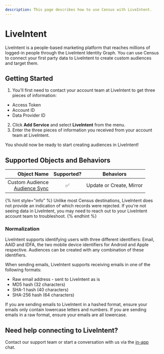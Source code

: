 ```yaml
---
description: This page describes how to use Census with LiveIntent.
---
```


# LiveIntent

LiveIntent is a people-based marketing platform that reaches millions of logged-in people through the LiveIntent Identity Graph. You can use Census to connect your first party data to LiveIntent to create custom audiences and target them.

## Getting Started

1. You'll first need to contact your account team at LiveIntent to get three pieces of information:
  - Access Token
  - Account ID
  - Data Provider ID
2. Click **Add Service** and select **LiveIntent** from the menu.
3. Enter the three pieces of information you received from your account team at LiveIntent.

You should now be ready to start creating audiences in LiveIntent!

## Supported Objects and Behaviors

| **Object Name** | **Supported?** | **Behaviors**  |
| --------------: | :------------: | :------------: |
| Custom Audience<br> [Audience Sync](https://docs.getcensus.com/basics/core-concept/audience-syncs) |        ✅      | Update or Create, Mirror |

{% hint style="info" %}
Unlike most Census destinations, LiveIntent does not provide an indication of which records were rejected. If you're not seeing data in LiveIntent, you may need to reach out to your LiveIntent account team to troubleshoot.
{% endhint %}

### Normalization

LiveIntent supports identifying users with three different identifiers: Email, AAID and IDFA, the two mobile device identifiers for Android and Apple respective. Audiences can be created with any combination of these identifiers.

When sending emails, LiveIntent supports receiving emails in one of the following formats:
- Raw email address - sent to LiveIntent as is
- MD5 hash (32 characters)
- SHA-1 hash (40 characters)
- SHA-256 hash (64 characters)

If you are sending emails to LiveIntent in a hashed format, ensure your emails only contain lowercase letters and numbers. If you are sending emails in a raw format, ensure your emails are all lowercase.

## Need help connecting to LiveIntent?

Contact our support team or start a conversation with us via the [in-app](https://app.getcensus.com) chat.
